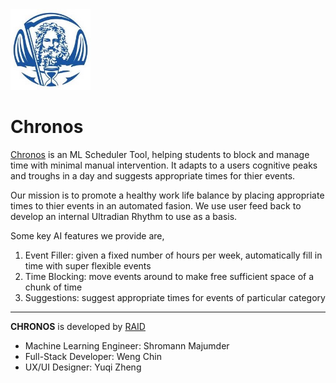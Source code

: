 <img src="logo.jpeg" width="128"/> 

# Chronos

[Chronos](link/to/web_app) is an ML Scheduler Tool, helping students to block and manage time with minimal manual intervention. It adapts to a users cognitive peaks and troughs in a day and suggests appropriate times for thier events.

Our mission is to promote a healthy work life balance by placing appropriate times to thier events in an automated fasion. We use user feed back to develop an internal Ultradian Rhythm to use as a basis. 

Some key AI features we provide are,
1. Event Filler: given a fixed number of hours per week, automatically fill in time with super flexible events
2. Time Blocking: move events around to make free sufficient space of a chunk of time
3. Suggestions: suggest appropriate times for events of particular category

---
**CHRONOS** is developed by [RAID](https://www.linkedin.com/company/raidev/)
- Machine Learning Engineer: Shromann Majumder
- Full-Stack Developer: Weng Chin
- UX/UI Designer: Yuqi Zheng